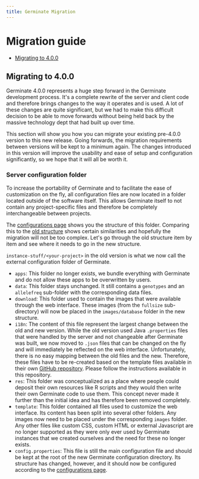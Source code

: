 ```yaml
---
title: Germinate Migration
---
```


# Migration guide

- [Migrating to 4.0.0](#migrating-to-400)

## Migrating to 4.0.0

Germinate 4.0.0 represents a huge step forward in the Germinate development process. It's a complete rewrite of the server and client code and therefore brings changes to the way it operates and is used. A lot of these changes are quite significant, but we had to make this difficult decision to be able to move forwards without being held back by the massive technology dept that had built up over time.

This section will show you how you can migrate your existing pre-4.0.0 version to this new release. Going forwards, the migration requirements between versions will be kept to a minimum again. The changes introduced in this version will improve the usability and ease of setup and configuration significantly, so we hope that it will all be worth it.

### Server configuration folder

To increase the portability of Germinate and to facilitate the ease of customization on the fly, all configuration files are now located in a folder located outside of the software itself. This allows Germinate itself to not contain any project-specific files and therefore be completely interchangeable between projects.

The  <a href="config.html">configurations page</a> shows you the structure of this folder. Comparing this to the [old structure](https://github.com/germinateplatform/germinate/wiki/Structure) shows certain similarities and hopefully the migration will not be too complex.
Let's go through the old structure item by item and see where it needs to go in the new structure.

`instance-stuff/<your-project>` in the old version is what we now call the external configuration folder of Germinate.

- `apps`: This folder no longer exists, we bundle everything with Germinate and do not allow these apps to be overwritten by users.
- `data`: This folder stays unchanged. It still contains a `genotypes` and an `allelefreq` sub-folder with the corresponding data files.
- `download`: This folder used to contain the images that were available through the web interface. These images (from the `fullsize` sub-directory) will now be placed in the `images/database` folder in the new structure.
- `i18n`: The content of this file represent the largest change between the old and new version. While the old version used Java `.properties` files that were handled by the server and not changeable after Germinate was built, we now moved to `.json` files that can be changed on the fly and will immediately be reflected on the web interface. Unfortunately, there is no easy mapping between the old files and the new. Therefore, these files have to be re-created based on the template files available in their own [GitHub repository](https://github.com/germinateplatform/germinate-i18n). Please follow the instructions available in this repository.
- `res`: This folder was conceptualized as a place where people could deposit their own resources like R scripts and they would then write their own Germinate code to use them. This concept never made it further than the initial idea and has therefore been removed completely.
- `template`: This folder contained all files used to customize the web interface. Its content has been split into several other folders. Any images now need to be placed under the corresponding `images` folder. Any other files like custom CSS, custom HTML or external Javascript are no longer supported as they were only ever used by Germinate instances that we created ourselves and the need for these no longer exists.
- `config.properties`: This file is still the main configuration file and should be kept at the root of the new Germinate configuration directory. Its structure has changed, however, and it should now be configured according to the <a href="config.html">configurations page</a>.   

